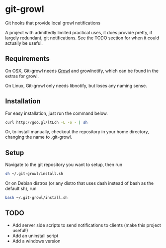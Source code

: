 git-growl
=========

Git hooks that provide local growl notifications

A project with admittedly limited practical uses, it does provide pretty, if largely redundant, git notifications. See the TODO section for when it could actually be useful.

Requirements
------------
On OSX, Git-growl needs [Growl](http://growl.info/) and growlnotify, which can be found in the extras for growl.

On Linux, Git-growl only needs libnotify, but loses any naming sense.

Installation
------------
For easy installation, just run the command below.
```sh
curl http://goo.gl/ltLch -L -o - | sh
```

Or, to install manually, checkout the repository in your home directory, changing the name to .git-growl.

Setup
-----
Navigate to the git repository you want to setup, then run
```sh
sh ~/.git-growl/install.sh
```
Or on Debian distros (or any distro that uses dash instead of bash as the default sh), run
```sh
bash ~/.git-growl/install.sh
```

TODO
----
* Add server side scripts to send notifications to clients (make this project useful!)
* Add an uninstall script
* Add a windows version


